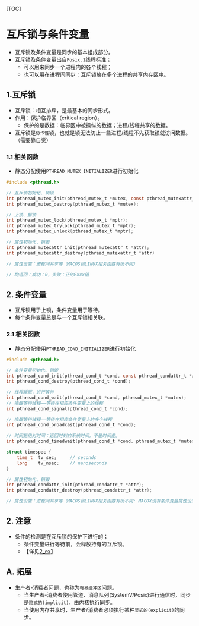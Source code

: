 [TOC]

# 互斥锁与条件变量
* 互斥锁及条件变量是同步的基本组成部分。
* 互斥锁及条件变量出自`Posix.1`线程标准；
    * 可以用来同步一个进程内的各个线程；
    * 也可以用在进程间同步：互斥锁放在多个进程的共享内存区中。

## 1.互斥锁
* 互斥锁：相互排斥，是最基本的同步形式。
* 作用：保护临界区（critical region）。
    * 保护的是数据：临界区中被操纵的数据；进程/线程共享的数据。
* 互斥锁是`协作性`锁，也就是锁无法防止一些进程/线程不先获取锁就访问数据。（需要靠自觉）

### 1.1 相关函数
* 静态分配使用`PTHREAD_MUTEX_INITIALIZER`进行初始化
```c
#include <pthread.h>

// 互斥锁初始化、销毁
int pthread_mutex_init(pthread_mutex_t *mutex, const pthread_mutexattr_t *attr);
int pthread_mutex_destroy(pthread_mutex_t *mutex);

// 上锁、解锁
int pthread_mutex_lock(pthread_mutex_t *mptr);
int pthread_mutex_trylock(pthread_mutex_t *mptr);
int pthread_mutex_unlock(pthread_mutex_t *mptr);

// 属性初始化、销毁
int pthread_mutexattr_init(pthread_mutexattr_t *attr);
int pthread_mutexattr_destroy(pthread_mutexattr_t *attr)

// 属性设置：进程间共享等（MACOS和LINUX相关函数有所不同）

// 均返回：成功：0，失败：正的Exxx值
```

## 2. 条件变量
* 互斥锁用于上锁，条件变量用于等待。
* 每个条件变量总是与一个互斥锁相关联。

### 2.1 相关函数
* 静态分配使用`PTHREAD_COND_INITIALIZER`进行初始化
```c
#include <pthread.h>

// 条件变量初始化、销毁
int pthread_cond_init(pthread_cond_t *cond, const pthread_condattr_t *attr);
int pthread_cond_destroy(pthread_cond_t *cond);

// 线程睡眠，进行等待
int pthread_cond_wait(pthread_cond_t *cond, pthread_mutex_t *mutex);
// 唤醒等待线程——等待在相应条件变量上的线程
int pthread_cond_signal(pthread_cond_t *cond);

// 唤醒等待线程——等待在相应条件变量上的多个线程
int pthread_cond_broadcast(pthread_cond_t *cond);

// 时间是绝对时间：返回时刻的系统时间。不是时间差。
int pthread_cond_timedwait(pthread_cond_t *cond, pthread_mutex_t *mutex, const struct timespec *abstime);

struct timespec {
    time_t  tv_sec;     // seconds
    long    tv_nsec;    // nanoseconds
}

// 属性初始化、销毁
int pthread_condattr_init(pthread_condattr_t *attr);
int pthread_condattr_destroy(pthread_condattr_t *attr);

// 属性设置：进程间共享等（MACOS和LINUX相关函数有所不同: MACOX没有条件变量属性设置函数）
```

## 2. 注意
* 条件的检测是在互斥锁的保护下进行的；
    * 条件变量进行等待前，会释放持有的互斥锁。
    * 【详见[2_ex](./Examples/2_ex_prod_cons_cond.c)】

## A. 拓展
* 生产者-消费者问题，也称为`有界缓冲区`问题。
    * 当生产者-消费者使用管道、消息队列(SystemV/Posix)进行通信时，同步是`隐式的(implicit)`，由内核执行同步。
    * 当使用内存共享时，生产者/消费者必须执行某种`显式的(explicit)`的同步。

    